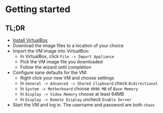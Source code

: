 # Getting started

## TL;DR

- [Install VirtualBox](https://www.virtualbox.org/wiki/Downloads)
- Download the image files to a location of your choice
- Import the VM image into VirtualBox:
  - In VirtualBox, click `File -> Import Appliance`
  - Pick the VM image file you downloaded
  - Follow the wizard until completion
- Configure sane defaults for the VM:
  - Right click your new VM and choose settings
  - In `General -> Advanced -> Shared Clipboard` check `Bidirectional`
  - In `System -> Motherboard` choose `4096 MB` of `Base Memory`
  - In `Display -> Video Memory` choose at least 64MB
  - In `Display -> Remote Display` uncheck `Enable Server`
- Start the VM and log in. The username and password are both `chaos`

